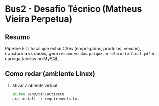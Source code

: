 # Bus2 - Desafio Técnico (Matheus Vieira Perpetua)

## Resumo
Pipeline ETL local que extrai CSVs (empregados, produtos, vendas), transforma os dados, gera `resumo-vendas.parquet` e `relatorio-final.pdf` e carrega tabelas no MySQL.

## Como rodar (ambiente Linux)
1. Ativar ambiente virtual:
   ```bash
   source venv/bin/activate
   pip install -r requirements.txt
